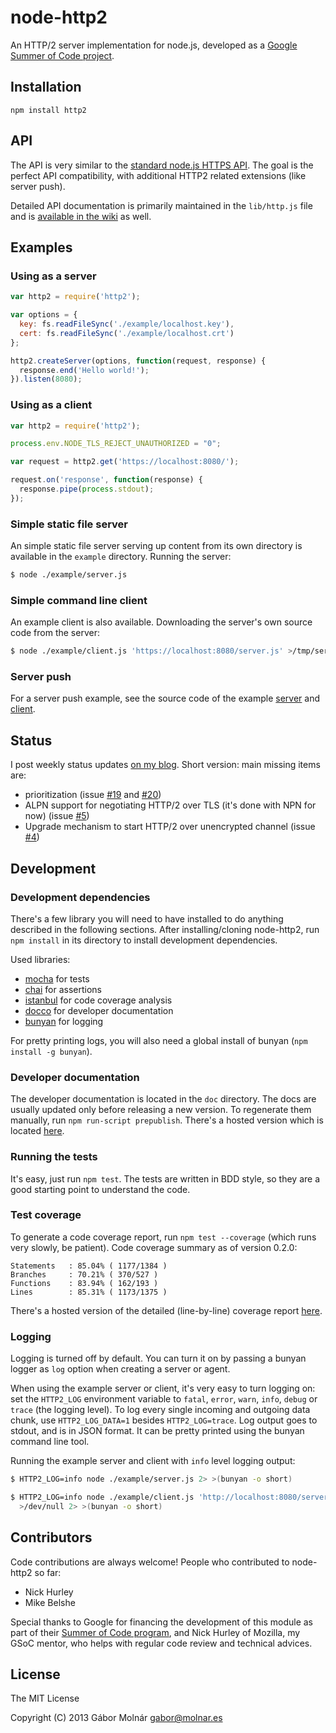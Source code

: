 node-http2
==========

An HTTP/2 server implementation for node.js, developed as a [Google Summer of Code
project](https://google-melange.appspot.com/gsoc/project/google/gsoc2013/molnarg/5001).

Installation
------------

```
npm install http2
```

API
---

The API is very similar to the [standard node.js HTTPS API](http://nodejs.org/api/https.html). The
goal is the perfect API compatibility, with additional HTTP2 related extensions (like server push).

Detailed API documentation is primarily maintained in the `lib/http.js` file and is [available in
the wiki](https://github.com/molnarg/node-http2/wiki/Public-API) as well.

Examples
--------

### Using as a server ###

```javascript
var http2 = require('http2');

var options = {
  key: fs.readFileSync('./example/localhost.key'),
  cert: fs.readFileSync('./example/localhost.crt')
};

http2.createServer(options, function(request, response) {
  response.end('Hello world!');
}).listen(8080);
```

### Using as a client ###

```javascript
var http2 = require('http2');

process.env.NODE_TLS_REJECT_UNAUTHORIZED = "0";

var request = http2.get('https://localhost:8080/');

request.on('response', function(response) {
  response.pipe(process.stdout);
});
```

### Simple static file server ###

An simple static file server serving up content from its own directory is available in the `example`
directory. Running the server:

```bash
$ node ./example/server.js
```

### Simple command line client ###

An example client is also available. Downloading the server's own source code from the server:

```bash
$ node ./example/client.js 'https://localhost:8080/server.js' >/tmp/server.js
```

### Server push ###

For a server push example, see the source code of the example
[server](https://github.com/molnarg/node-http2/blob/master/example/server.js) and
[client](https://github.com/molnarg/node-http2/blob/master/example/client.js).

Status
------

I post weekly status updates [on my blog](http://gabor.molnar.es/blog/categories/google-summer-of-code/).
Short version: main missing items are:

* prioritization
  (issue [#19](https://github.com/molnarg/node-http2/issues/19)
  and [#20](https://github.com/molnarg/node-http2/issues/20))
* ALPN support for negotiating HTTP/2 over TLS (it's done with NPN for now)
  (issue [#5](https://github.com/molnarg/node-http2/issues/5))
* Upgrade mechanism to start HTTP/2 over unencrypted channel
  (issue [#4](https://github.com/molnarg/node-http2/issues/4))

Development
-----------

### Development dependencies ###

There's a few library you will need to have installed to do anything described in the following
sections. After installing/cloning node-http2, run `npm install` in its directory to install
development dependencies.

Used libraries:

* [mocha](http://visionmedia.github.io/mocha/) for tests
* [chai](http://chaijs.com/) for assertions
* [istanbul](https://github.com/gotwarlost/istanbul) for code coverage analysis
* [docco](http://jashkenas.github.io/docco/) for developer documentation
* [bunyan](https://github.com/trentm/node-bunyan) for logging

For pretty printing logs, you will also need a global install of bunyan (`npm install -g bunyan`).

### Developer documentation ###

The developer documentation is located in the `doc` directory. The docs are usually updated only
before releasing a new version. To regenerate them manually, run `npm run-script prepublish`.
There's a hosted version which is located [here](http://molnarg.github.io/node-http2/doc/).

### Running the tests ###

It's easy, just run `npm test`. The tests are written in BDD style, so they are a good starting
point to understand the code.

### Test coverage ###

To generate a code coverage report, run `npm test --coverage` (which runs very slowly, be patient).
Code coverage summary as of version 0.2.0:
```
Statements   : 85.04% ( 1177/1384 )
Branches     : 70.21% ( 370/527 )
Functions    : 83.94% ( 162/193 )
Lines        : 85.31% ( 1173/1375 )
```

There's a hosted version of the detailed (line-by-line) coverage report
[here](http://molnarg.github.io/node-http2/coverage/lcov-report/lib/).

### Logging ###

Logging is turned off by default. You can turn it on by passing a bunyan logger as `log` option when
creating a server or agent.

When using the example server or client, it's very easy to turn logging on: set the `HTTP2_LOG`
environment variable to `fatal`, `error`, `warn`, `info`, `debug` or `trace` (the logging level).
To log every single incoming and outgoing data chunk, use `HTTP2_LOG_DATA=1` besides
`HTTP2_LOG=trace`. Log output goes to stdout, and is in JSON format. It can be pretty printed using
the bunyan command line tool.

Running the example server and client with `info` level logging output:

```bash
$ HTTP2_LOG=info node ./example/server.js 2> >(bunyan -o short)
```

```bash
$ HTTP2_LOG=info node ./example/client.js 'http://localhost:8080/server.js' \
  >/dev/null 2> >(bunyan -o short)
```

Contributors
------------

Code contributions are always welcome! People who contributed to node-http2 so far:

* Nick Hurley
* Mike Belshe

Special thanks to Google for financing the development of this module as part of their [Summer of
Code program](https://developers.google.com/open-source/soc/), and Nick Hurley of Mozilla, my GSoC
mentor, who helps with regular code review and technical advices.

License
-------

The MIT License

Copyright (C) 2013 Gábor Molnár <gabor@molnar.es>

